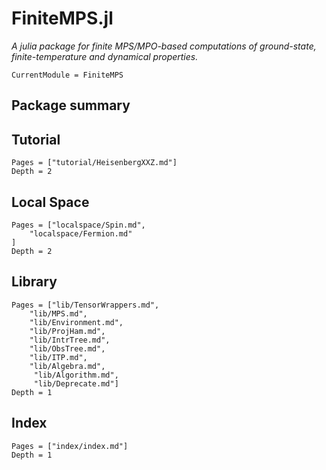 # FiniteMPS.jl

*A julia package for finite MPS/MPO-based computations of ground-state, finite-temperature and dynamical properties.*

```@meta
CurrentModule = FiniteMPS
```

## Package summary

## Tutorial
```@contents
Pages = ["tutorial/HeisenbergXXZ.md"]
Depth = 2
```

## Local Space
```@contents
Pages = ["localspace/Spin.md",
	"localspace/Fermion.md"
]
Depth = 2
```
## Library
```@contents
Pages = ["lib/TensorWrappers.md",
	"lib/MPS.md",
	"lib/Environment.md",
	"lib/ProjHam.md",
	"lib/IntrTree.md",
	"lib/ObsTree.md",
	"lib/ITP.md",
	"lib/Algebra.md",
     "lib/Algorithm.md",
     "lib/Deprecate.md"]
Depth = 1
```

## Index
```@contents
Pages = ["index/index.md"]
Depth = 1
```
